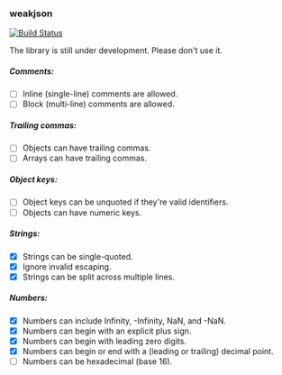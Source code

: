 ### weakjson

[![Build Status](https://travis-ci.org/defuz/weakjson.svg?branch=master)](https://travis-ci.org/defuz/weakjson)

The library is still under development. Please don't use it.

##### Comments:

- [ ] Inline (single-line) comments are allowed.
- [ ] Block (multi-line) comments are allowed.

##### Trailing commas:

- [ ] Objects can have trailing commas.
- [ ] Arrays can have trailing commas.

##### Object keys:

- [ ] Object keys can be unquoted if they're valid identifiers.
- [ ] Objects can have numeric keys.

##### Strings:

- [x] Strings can be single-quoted.
- [x] Ignore invalid escaping.
- [x] Strings can be split across multiple lines.

##### Numbers:

- [x] Numbers can include Infinity, -Infinity, NaN, and -NaN.
- [x] Numbers can begin with an explicit plus sign.
- [x] Numbers can begin with leading zero digits.
- [x] Numbers can begin or end with a (leading or trailing) decimal point.
- [ ] Numbers can be hexadecimal (base 16).
